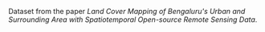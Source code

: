 Dataset from the paper *Land Cover Mapping of Bengaluru's Urban and Surrounding Area with Spatiotemporal
Open-source Remote Sensing Data*.
